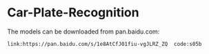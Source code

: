 # Car-Plate-Recognition

The models can be downloaded from pan.baidu.com:

```
link:https://pan.baidu.com/s/1e8AtCfJ01fiu-vgJLRZ_ZQ  code:s05b
```
